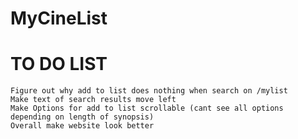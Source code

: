 # MyCineList
# TO DO LIST
    Figure out why add to list does nothing when search on /mylist
    Make text of search results move left
    Make Options for add to list scrollable (cant see all options depending on length of synopsis)
    Overall make website look better